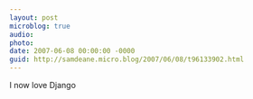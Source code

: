 ```yaml
---
layout: post
microblog: true
audio: 
photo: 
date: 2007-06-08 00:00:00 -0000
guid: http://samdeane.micro.blog/2007/06/08/t96133902.html
---
```

I now love Django
